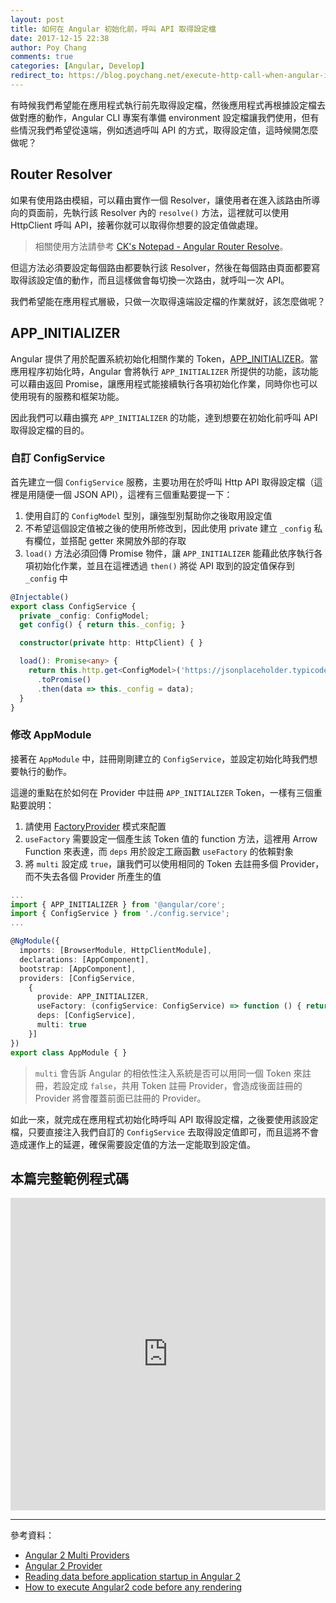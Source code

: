 ```yaml
---
layout: post
title: 如何在 Angular 初始化前，呼叫 API 取得設定檔
date: 2017-12-15 22:38
author: Poy Chang
comments: true
categories: [Angular, Develop]
redirect_to: https://blog.poychang.net/execute-http-call-when-angular-initialize/
---
```


有時候我們希望能在應用程式執行前先取得設定檔，然後應用程式再根據設定檔去做對應的動作，Angular CLI 專案有準備 environment 設定檔讓我們使用，但有些情況我們希望從遠端，例如透過呼叫 API 的方式，取得設定值，這時候開怎麼做呢？

## Router Resolver

如果有使用路由模組，可以藉由實作一個 Resolver，讓使用者在進入該路由所導向的頁面前，先執行該 Resolver 內的 `resolve()` 方法，這裡就可以使用 HttpClient 呼叫 API，接著你就可以取得你想要的設定值做處理。

>相關使用方法請參考 [CK's Notepad - Angular Router Resolve](https://blog.kevinyang.net/2016/12/11/ng2-router-resolve/)。

但這方法必須要設定每個路由都要執行該 Resolver，然後在每個路由頁面都要寫取得該設定值的動作，而且這樣做會每切換一次路由，就呼叫一次 API。

我們希望能在應用程式層級，只做一次取得遠端設定檔的作業就好，該怎麼做呢？

## APP_INITIALIZER

Angular 提供了用於配置系統初始化相關作業的 Token，[APP_INITIALIZER](https://github.com/angular/angular/blob/b14c2d1568f9cc634c18fe1ee77a647aa57a012a/packages/core/src/application_init.ts#L18)。當應用程序初始化時，Angular 會將執行 `APP_INITIALIZER` 所提供的功能，該功能可以藉由返回 Promise，讓應用程式能接續執行各項初始化作業，同時你也可以使用現有的服務和框架功能。

因此我們可以藉由擴充 `APP_INITIALIZER` 的功能，達到想要在初始化前呼叫 API 取得設定檔的目的。

### 自訂 ConfigService

首先建立一個 `ConfigService` 服務，主要功用在於呼叫 Http API 取得設定檔（這裡是用隨便一個 JSON API），這裡有三個重點要提一下：

1. 使用自訂的 `ConfigModel` 型別，讓強型別幫助你之後取用設定值
2. 不希望這個設定值被之後的使用所修改到，因此使用 private 建立 `_config` 私有欄位，並搭配 getter 來開放外部的存取
3. `load()` 方法必須回傳 Promise 物件，讓 `APP_INITIALIZER` 能藉此依序執行各項初始化作業，並且在這裡透過 `then()` 將從 API 取到的設定值保存到 `_config` 中

```typescript
@Injectable()
export class ConfigService {
  private _config: ConfigModel;
  get config() { return this._config; }

  constructor(private http: HttpClient) { }

  load(): Promise<any> {
    return this.http.get<ConfigModel>('https://jsonplaceholder.typicode.com/users/1')
      .toPromise()
      .then(data => this._config = data);
  }
}
```

### 修改 AppModule

接著在 `AppModule` 中，註冊剛剛建立的 `ConfigService`，並設定初始化時我們想要執行的動作。

這邊的重點在於如何在 Provider 中註冊 `APP_INITIALIZER` Token，一樣有三個重點要說明：

1. 請使用 [FactoryProvider](https://angular.io/api/core/FactoryProvider) 模式來配置
2. `useFactory` 需要設定一個產生該 Token 值的 function 方法，這裡用 Arrow Function 來表達，而 `deps` 用於設定工廠函數 `useFactory` 的依賴對象
3. 將 `multi` 設定成 `true`，讓我們可以使用相同的 Token 去註冊多個 Provider，而不失去各個 Provider 所產生的值

```typescript
...
import { APP_INITIALIZER } from '@angular/core';
import { ConfigService } from './config.service';
...

@NgModule({
  imports: [BrowserModule, HttpClientModule],
  declarations: [AppComponent],
  bootstrap: [AppComponent],
  providers: [ConfigService,
    {
      provide: APP_INITIALIZER,
      useFactory: (configService: ConfigService) => function () { return configService.load() },
      deps: [ConfigService],
      multi: true
    }]
})
export class AppModule { }
```

>`multi` 會告訴 Angular 的相依性注入系統是否可以用同一個 Token 來註冊，若設定成 `false`，共用 Token 註冊 Provider，會造成後面註冊的 Provider 將會覆蓋前面已註冊的 Provider。

如此一來，就完成在應用程式初始化時呼叫 API 取得設定檔，之後要使用該設定檔，只要直接注入我們自訂的 `ConfigService` 去取得設定值即可，而且這將不會造成運作上的延遲，確保需要設定值的方法一定能取到設定值。

## 本篇完整範例程式碼

<iframe src="https://stackblitz.com/edit/angular-app-initializer-load-config?embed=1&file=app/app.module.ts&view=editor" height="500" width="100%" frameborder="0"></iframe>

----------

參考資料：

* [Angular 2 Multi Providers](https://segmentfault.com/a/1190000008626215)
* [Angular 2 Provider](https://segmentfault.com/a/1190000008626130)
* [Reading data before application startup in Angular 2](https://gist.github.com/fernandohu/122e88c3bcd210bbe41c608c36306db9)
* [How to execute Angular2 code before any rendering](https://gillespie59.github.io/2016/12/04/angular2-code-before-rendering.html)

